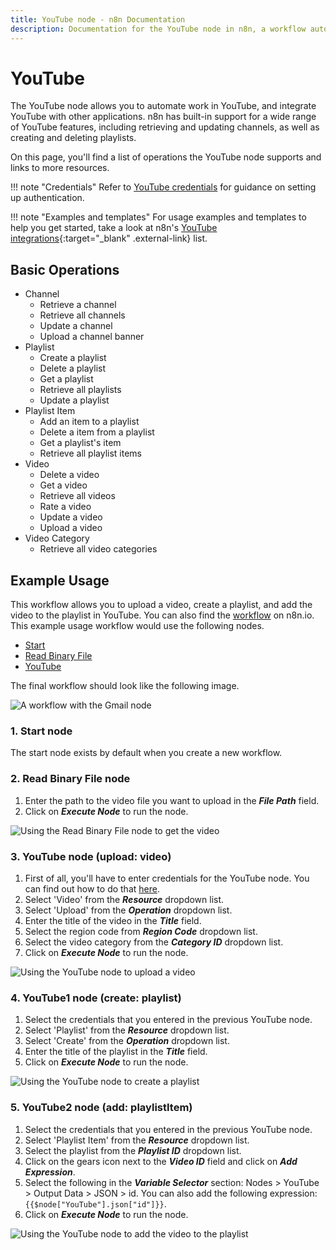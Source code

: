 ```yaml
---
title: YouTube node - n8n Documentation
description: Documentation for the YouTube node in n8n, a workflow automation platform. Includes details of operations and configuration, and links to examples and credentials information.
---
```


# YouTube

The YouTube node allows you to automate work in YouTube, and integrate YouTube with other applications. n8n has built-in support for a wide range of YouTube features, including retrieving and updating channels, as well as creating and deleting playlists. 

On this page, you'll find a list of operations the YouTube node supports and links to more resources.

!!! note "Credentials"
    Refer to [YouTube credentials](/integrations/builtin/credentials/google/) for guidance on setting up authentication. 

!!! note "Examples and templates"
    For usage examples and templates to help you get started, take a look at n8n's [YouTube integrations](https://n8n.io/integrations/youtube/){:target="_blank" .external-link} list.


## Basic Operations

* Channel
    * Retrieve a channel
    * Retrieve all channels
    * Update a channel
    * Upload a channel banner
* Playlist
    * Create a playlist
    * Delete a playlist
    * Get a playlist
    * Retrieve all playlists
    * Update a playlist
* Playlist Item
    * Add an item to a playlist
    * Delete a item from a playlist
    * Get a playlist's item
    * Retrieve all playlist items
* Video
    * Delete a video
    * Get a video
    * Retrieve all videos
    * Rate a video
    * Update a video
    * Upload a video
* Video Category
    * Retrieve all video categories

## Example Usage

This workflow allows you to upload a video, create a playlist, and add the video to the playlist in YouTube. You can also find the [workflow](https://n8n.io/workflows/638) on n8n.io. This example usage workflow would use the following nodes.
- [Start](/integrations/builtin/core-nodes/n8n-nodes-base.start/)
- [Read Binary File](/integrations/builtin/core-nodes/n8n-nodes-base.readbinaryfile/)
- [YouTube]()

The final workflow should look like the following image.

![A workflow with the Gmail node](/_images/integrations/builtin/app-nodes/youtube/workflow.png)

### 1. Start node

The start node exists by default when you create a new workflow.

### 2. Read Binary File node

1. Enter the path to the video file you want to upload in the ***File Path*** field.
2. Click on ***Execute Node*** to run the node.

![Using the Read Binary File node to get the video](/_images/integrations/builtin/app-nodes/youtube/readbinaryfile_node.png)



### 3. YouTube node (upload: video)

1. First of all, you'll have to enter credentials for the YouTube node. You can find out how to do that [here](/integrations/builtin/credentials/google/).
2. Select 'Video' from the ***Resource*** dropdown list.
3. Select 'Upload' from the ***Operation*** dropdown list.
4. Enter the title of the video in the ***Title*** field.
5. Select the region code from ***Region Code*** dropdown list.
6. Select the video category from the ***Category ID*** dropdown list.
7. Click on ***Execute Node*** to run the node.


![Using the YouTube node to upload a video](/_images/integrations/builtin/app-nodes/youtube/youtube_node.png)



### 4. YouTube1 node (create: playlist)

1. Select the credentials that you entered in the previous YouTube node.
2. Select 'Playlist' from the ***Resource*** dropdown list.
3. Select 'Create' from the ***Operation*** dropdown list.
4. Enter the title of the playlist in the ***Title*** field.
5. Click on ***Execute Node*** to run the node.


![Using the YouTube node to create a playlist](/_images/integrations/builtin/app-nodes/youtube/youtube1_node.png)



### 5. YouTube2 node (add: playlistItem)

1. Select the credentials that you entered in the previous YouTube node.
2. Select 'Playlist Item' from the ***Resource*** dropdown list.
3. Select the playlist from the ***Playlist ID*** dropdown list.
4. Click on the gears icon next to the ***Video ID*** field and click on ***Add Expression***.
5. Select the following in the ***Variable Selector*** section: Nodes > YouTube > Output Data > JSON > id. You can also add the following expression: `{{$node["YouTube"].json["id"]}}`.
6. Click on ***Execute Node*** to run the node.


![Using the YouTube node to add the video to the playlist](/_images/integrations/builtin/app-nodes/youtube/youtube2_node.png)





